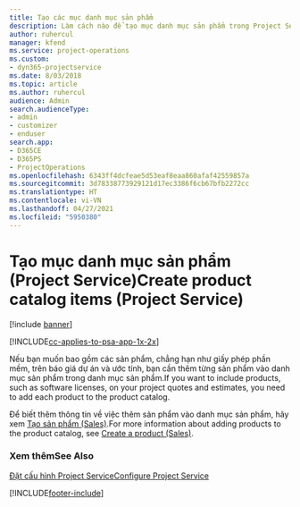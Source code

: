 ```yaml
---
title: Tạo các mục danh mục sản phẩm
description: Làm cách nào để tạo mục danh mục sản phẩm trong Project Service
author: ruhercul
manager: kfend
ms.service: project-operations
ms.custom:
- dyn365-projectservice
ms.date: 8/03/2018
ms.topic: article
ms.author: ruhercul
audience: Admin
search.audienceType:
- admin
- customizer
- enduser
search.app:
- D365CE
- D365PS
- ProjectOperations
ms.openlocfilehash: 6343ff4dcfeae5d53eaf8eaa860afaf42559857a
ms.sourcegitcommit: 3d78338773929121d17ec3386f6cb67bfb2272cc
ms.translationtype: HT
ms.contentlocale: vi-VN
ms.lasthandoff: 04/27/2021
ms.locfileid: "5950380"
---
```

# <a name="create-product-catalog-items-project-service"></a><span data-ttu-id="55fed-103">Tạo mục danh mục sản phẩm (Project Service)</span><span class="sxs-lookup"><span data-stu-id="55fed-103">Create product catalog items (Project Service)</span></span>

[!include [banner](../includes/psa-now-project-operations.md)]

[!INCLUDE[cc-applies-to-psa-app-1x-2x](../includes/cc-applies-to-psa-app-1x-2x.md)]

<span data-ttu-id="55fed-104">Nếu bạn muốn bao gồm các sản phẩm, chẳng hạn như giấy phép phần mềm, trên báo giá dự án và ước tính, bạn cần thêm từng sản phẩm vào danh mục sản phẩm trong danh mục sản phẩm.</span><span class="sxs-lookup"><span data-stu-id="55fed-104">If you want to include products, such as software licenses, on your project quotes and estimates, you need to add each product to the product catalog.</span></span>  
  
 <span data-ttu-id="55fed-105">Để biết thêm thông tin về việc thêm sản phẩm vào danh mục sản phẩm, hãy xem [Tạo sản phẩm (Sales)](/dynamics365/sales-enterprise/create-product-sales).</span><span class="sxs-lookup"><span data-stu-id="55fed-105">For more information about adding products to the product catalog, see [Create a product (Sales)](/dynamics365/sales-enterprise/create-product-sales).</span></span>  
  
### <a name="see-also"></a><span data-ttu-id="55fed-106">Xem thêm</span><span class="sxs-lookup"><span data-stu-id="55fed-106">See Also</span></span>  
 [<span data-ttu-id="55fed-107">Đặt cấu hình Project Service</span><span class="sxs-lookup"><span data-stu-id="55fed-107">Configure Project Service</span></span>](../psa/configure.md)


[!INCLUDE[footer-include](../includes/footer-banner.md)]